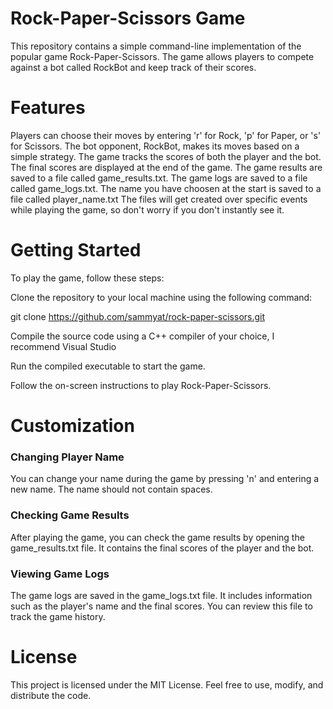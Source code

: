 # Rock-Paper-Scissors Game
This repository contains a simple command-line implementation of the popular game Rock-Paper-Scissors. The game allows players to compete against a bot called RockBot and keep track of their scores.

# Features
Players can choose their moves by entering 'r' for Rock, 'p' for Paper, or 's' for Scissors.
The bot opponent, RockBot, makes its moves based on a simple strategy.
The game tracks the scores of both the player and the bot.
The final scores are displayed at the end of the game.
The game results are saved to a file called game_results.txt.
The game logs are saved to a file called game_logs.txt.
The name you have choosen at the start is saved to a file called player_name.txt
The files will get created over specific events while playing the game, so don't worry if you don't instantly see it.

# Getting Started
To play the game, follow these steps:

Clone the repository to your local machine using the following command:

git clone https://github.com/sammyat/rock-paper-scissors.git

Compile the source code using a C++ compiler of your choice, I recommend Visual Studio

Run the compiled executable to start the game.

Follow the on-screen instructions to play Rock-Paper-Scissors.

# Customization
### Changing Player Name
You can change your name during the game by pressing 'n' and entering a new name. The name should not contain spaces.

### Checking Game Results
After playing the game, you can check the game results by opening the game_results.txt file. It contains the final scores of the player and the bot.

### Viewing Game Logs
The game logs are saved in the game_logs.txt file. It includes information such as the player's name and the final scores. You can review this file to track the game history.

# License
This project is licensed under the MIT License. Feel free to use, modify, and distribute the code.
